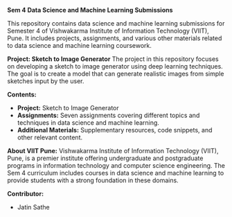 **Sem 4 Data Science and Machine Learning Submissions**

This repository contains data science and machine learning submissions for Semester 4 of Vishwakarma Institute of Information Technology (VIIT), Pune. It includes projects, assignments, and various other materials related to data science and machine learning coursework.

**Project: Sketch to Image Generator**
The project in this repository focuses on developing a sketch to image generator using deep learning techniques. The goal is to create a model that can generate realistic images from simple sketches input by the user.

**Contents:**
- **Project:** Sketch to Image Generator
- **Assignments:** Seven assignments covering different topics and techniques in data science and machine learning.
- **Additional Materials:** Supplementary resources, code snippets, and other relevant content.

**About VIIT Pune:**
Vishwakarma Institute of Information Technology (VIIT), Pune, is a premier institute offering undergraduate and postgraduate programs in information technology and computer science engineering. The Sem 4 curriculum includes courses in data science and machine learning to provide students with a strong foundation in these domains.

**Contributor:**
- Jatin Sathe
